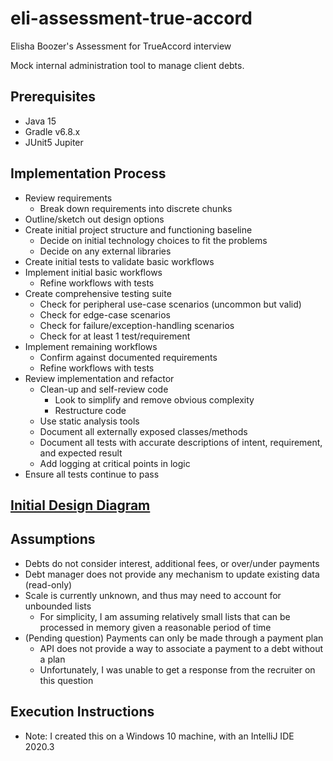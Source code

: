 # eli-assessment-true-accord

Elisha Boozer's Assessment for TrueAccord interview

Mock internal administration tool to manage client debts.

## Prerequisites

* Java 15
* Gradle v6.8.x
* JUnit5 Jupiter

## Implementation Process

* Review requirements
    * Break down requirements into discrete chunks
* Outline/sketch out design options
* Create initial project structure and functioning baseline
    * Decide on initial technology choices to fit the problems
    * Decide on any external libraries
* Create initial tests to validate basic workflows
* Implement initial basic workflows
    * Refine workflows with tests
* Create comprehensive testing suite
    * Check for peripheral use-case scenarios (uncommon but valid)
    * Check for edge-case scenarios
    * Check for failure/exception-handling scenarios
    * Check for at least 1 test/requirement
* Implement remaining workflows
    * Confirm against documented requirements
    * Refine workflows with tests
* Review implementation and refactor
    * Clean-up and self-review code
        * Look to simplify and remove obvious complexity
        * Restructure code
    * Use static analysis tools
    * Document all externally exposed classes/methods
    * Document all tests with accurate descriptions of intent, requirement, and expected result
    * Add logging at critical points in logic
* Ensure all tests continue to pass

## [Initial Design Diagram](https://excalidraw.com/#json=6197044154728448,MAskeqL7Z6SHRkt9LsDu6A)

## Assumptions

* Debts do not consider interest, additional fees, or over/under payments
* Debt manager does not provide any mechanism to update existing data (read-only)
* Scale is currently unknown, and thus may need to account for unbounded lists
    * For simplicity, I am assuming relatively small lists that can be processed in memory given a reasonable period of
      time
* (Pending question) Payments can only be made through a payment plan
    * API does not provide a way to associate a payment to a debt without a plan
    * Unfortunately, I was unable to get a response from the recruiter on this question

## Execution Instructions

* Note: I created this on a Windows 10 machine, with an IntelliJ IDE 2020.3
